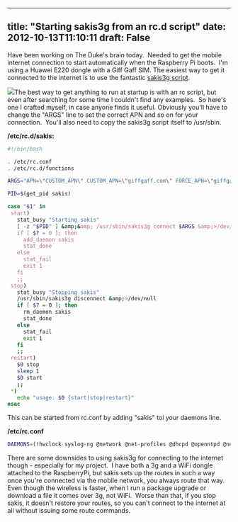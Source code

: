
---
title: "Starting sakis3g from an rc.d script"
date: 2012-10-13T11:10:11
draft: False
---

Have been working on The Duke's brain today.  Needed to get the mobile internet connection to start automatically when the Raspberry Pi boots.  I'm using a Huawei E220 dongle with a Giff Gaff SIM. The easiest way to get it connected to the internet is to use the fantastic <a href="http://www.sakis3g.org/">sakis3g script</a>.

<a href="http://logicalgenetics.com/wp-content/uploads/2012/10/IMG_7010.jpg"><img src="http://logicalgenetics.com/wp-content/uploads/2012/10/IMG_7010-300x200.jpg"/></a>The best way to get anything to run at startup is with an rc script, but even after searching for some time I couldn't find any examples.  So here's one I crafted myself, in case anyone finds it useful. Obviously you'll have to change the "ARGS" line to set the correct APN and so on for your connection.  You'll also need to copy the sakis3g script itself to /usr/sbin.

<strong>/etc/rc.d/sakis:</strong>
```bash
#!/bin/bash

. /etc/rc.conf
. /etc/rc.d/functions

ARGS="APN=\"CUSTOM_APN\" CUSTOM_APN=\"giffgaff.com\" FORCE_APN=\"giffgaff.com\" APN_USER=\"giffgaff\" APN_PASS=\"password\""

PID=$(get_pid sakis)

case "$1" in
 start)
   stat_busy "Starting sakis"
   [ -z "$PID" ] &amp;&amp; /usr/sbin/sakis3g connect $ARGS &amp;>/dev/null
   if [ $? = 0 ]; then
     add_daemon sakis
     stat_done
   else
     stat_fail
     exit 1
   fi
   ;;
 stop)
   stat_busy "Stopping sakis"
   /usr/sbin/sakis3g disconnect &amp;>/dev/null
   if [ $? = 0 ]; then
     rm_daemon sakis
     stat_done
   else
     stat_fail
     exit 1
   fi
   ;;
 restart)
   $0 stop
   sleep 1
   $0 start
   ;;
 *)
   echo "usage: $0 {start|stop|restart}"
esac

```
This can be started from rc.conf by adding "sakis" toi your daemons line.

<strong>/etc/rc.conf</strong>
```bash
DAEMONS=(!hwclock syslog-ng @network @net-profiles @dhcpd @openntpd @netfs @crond @sshd @samba @sakis)

```
There are some downsides to using sakis3g for connecting to the internet though - especially for my project.  I have both a 3g and a WiFi dongle attached to the RaspberryPi, but sakis sets up the routes in such a way once you're connected via the mobile network, you always route that way.  Even though the wireless is faster, when I run a package upgrade or download a file it comes over 3g, not WiFi.  Worse than that, if you stop sakis, it doesn't restore your routes, so you can't connect to the internet at all without issuing some route commands.